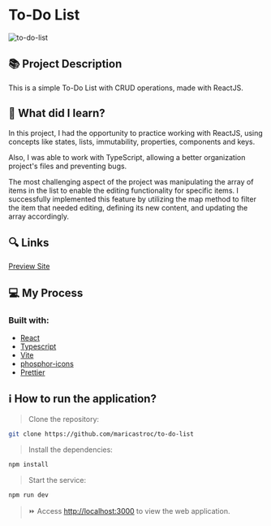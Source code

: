 # To-Do List
![to-do-list](https://github.com/maricastroc/to-do-list/assets/121824373/80407ab4-08ca-46cd-b996-7874af3cf781)

## 📚 Project Description

This is a simple To-Do List with CRUD operations, made with ReactJS.

## 📌 What did I learn?

In this project, I had the opportunity to practice working with ReactJS, using concepts like states, lists, immutability, properties, components and keys.

Also, I was able to work with TypeScript, allowing a better organization project's files and preventing bugs.

The most challenging aspect of the project was manipulating the array of items in the list to enable the editing functionality for specific items. I successfully implemented this feature by utilizing the map method to filter the item that needed editing, defining its new content, and updating the array accordingly.

## 🔍 Links
[Preview Site](https://maricastroc-to-do-list.netlify.app/)

## 💻 My Process
### Built with:

- [React](https://reactjs.org/)
- [Typescript](https://www.typescriptlang.org/)
- [Vite](https://vitejs.dev/)
- [phosphor-icons](https://phosphoricons.com/)
- [Prettier](https://prettier.io/)

## ℹ️ How to run the application?

> Clone the repository:

```bash
git clone https://github.com/maricastroc/to-do-list
```

> Install the dependencies:

```bash
npm install
```

> Start the service:

```bash
npm run dev
```

> ⏩ Access [http://localhost:3000](http://localhost:3000) to view the web application.

